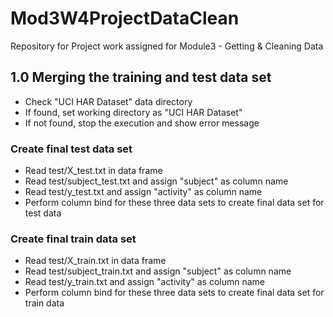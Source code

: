 # Mod3W4ProjectDataClean
Repository for Project work assigned for Module3 - Getting &amp; Cleaning Data
## 1.0 Merging the training and test data set
- Check "UCI HAR Dataset" data directory
- If found, set working directory as "UCI HAR Dataset"
- If not found, stop the execution and show error message

### Create final test data set
- Read test/X_test.txt in data frame
- Read test/subject_test.txt and assign "subject" as column name
- Read test/y_test.txt and assign "activity" as column name
- Perform column bind for these three data sets to create final data set for test data
### Create final train data set
- Read test/X_train.txt in data frame
- Read test/subject_train.txt and assign "subject" as column name
- Read test/y_train.txt and assign "activity" as column name
- Perform column bind for these three data sets to create final data set for train data
